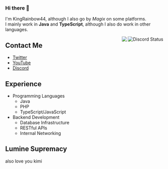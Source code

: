 ### Hi there 👋
I'm KingRainbow44, although I also go by *Magix* on some platforms.\
I mainly work in **Java** and **TypeScript**, although I also do work in other languages.

<img align="right" src="https://lanyard.cnrad.dev/api/252090676068614145?idleMessage=Possibly%20writing%20code..." alt="Discord Status">

<img align="right" src="https://github-readme-stats.vercel.app/api?username=KingRainbow44&theme=darcula&show_icons=true&count_private=true">

## Contact Me
- [Twitter](https://twitter.com/KingRainbow44)
- [YouTube](https://www.youtube.com/channel/UC9k7NjyMW9VCsQFPzZoyMaQ)
- [Discord](https://discord.com/users/252090676068614145)

## Experience
- Programming Languages
  - Java
  - PHP
  - TypeScript/JavaScript
- Backend Development
  - Database Infrastructure
  - RESTful APIs
  - Internal Networking

## Lumine Supremacy
also love you kimi
